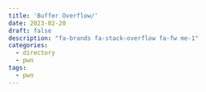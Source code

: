 ```yaml
---
title: 'Buffer Overflow/'
date: 2023-02-20
draft: false
description: "fa-brands fa-stack-overflow fa-fw me-1"
categories:
  - directory
  - pwn
tags:
  - pwn
---
```

